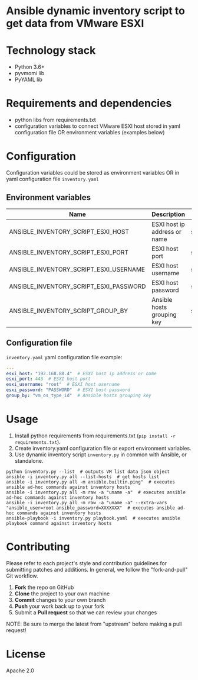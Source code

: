 # Ansible dynamic inventory script to get data from VMware ESXI


# Technology stack
- Python 3.6+
- pyvmomi lib
- PyYAML lib


# Requirements and dependencies
- python libs from requirements.txt  
- configuration variables to connect VMware ESXI host stored in yaml configuration file OR environment variables (examples below)  


# Configuration
Configuration variables could be stored as environment variables OR in yaml configuration file `inventory.yaml` 

## Environment variables
| Name | Description | Type | Default | Required |
|------|-------------|------|---------|:--------:|
|ANSIBLE_INVENTORY_SCRIPT_ESXI_HOST|ESXI host ip address or name|string||Yes|
|ANSIBLE_INVENTORY_SCRIPT_ESXI_PORT|ESXI host port|string||Yes|
|ANSIBLE_INVENTORY_SCRIPT_ESXI_USERNAME|ESXI host username|string||Yes|
|ANSIBLE_INVENTORY_SCRIPT_ESXI_PASSWORD|ESXI host password|string||Yes|
|ANSIBLE_INVENTORY_SCRIPT_GROUP_BY|Ansible hosts grouping key|string|`vm_os_type_id`|No|

## Configuration file
`inventory.yaml` yaml configuration file example:
```yaml
---
esxi_host: "192.168.88.4"  # ESXI host ip address or name
esxi_port: 443  # ESXI host port
esxi_username: "root"  # ESXI host username
esxi_password: "PASSWORD"  # ESXI host password
group_by: "vm_os_type_id"  # Ansible hosts grouping key
```


# Usage
1. Install python requirements from requirements.txt (`pip install -r requirements.txt`).  
2. Create inventory.yaml configuration file or export environment variables.  
3. Use dynamic inventory script `inventory.py` in common with Ansible, or standalone.  
```
python inventory.py --list  # outputs VM list data json object
ansible -i inventory.py all --list-hosts  # get hosts list
ansible -i inventory.py all -m ansible.builtin.ping"  # executes ansible ad-hoc commands against inventory hosts
ansible -i inventory.py all -m raw -a "uname -a"  # executes ansible ad-hoc commands against inventory hosts
ansible -i inventory.py all -m raw -a "uname -a" --extra-vars "ansible_user=root ansible_password=XXXXXXX"  # executes ansible ad-hoc commands against inventory hosts
ansible-playbook -i inventory.py playbook.yaml  # executes ansible playbook command against inventory hosts
```


# Contributing
Please refer to each project's style and contribution guidelines for submitting patches and additions. In general, we follow the "fork-and-pull" Git workflow.

 1. **Fork** the repo on GitHub
 2. **Clone** the project to your own machine
 3. **Commit** changes to your own branch
 4. **Push** your work back up to your fork
 5. Submit a **Pull request** so that we can review your changes

NOTE: Be sure to merge the latest from "upstream" before making a pull request!


# License
Apache 2.0
